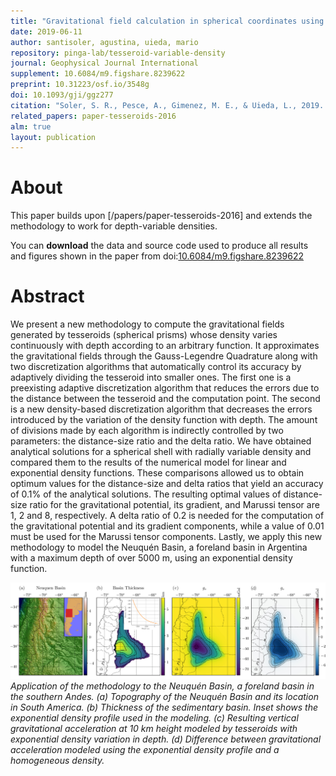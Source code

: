 ```yaml
---
title: "Gravitational field calculation in spherical coordinates using variable densities in depth "
date: 2019-06-11
author: santisoler, agustina, uieda, mario
repository: pinga-lab/tesseroid-variable-density
journal: Geophysical Journal International
supplement: 10.6084/m9.figshare.8239622
preprint: 10.31223/osf.io/3548g
doi: 10.1093/gji/ggz277
citation: "Soler, S. R., Pesce, A., Gimenez, M. E., & Uieda, L., 2019. Gravitational field calculation in spherical coordinates using variable densities in depth, Geophysical Journal International, doi:10.1093/gji/ggz277"
related_papers: paper-tesseroids-2016
alm: true
layout: publication
---
```


# About

This paper builds upon [/papers/paper-tesseroids-2016] and extends the methodology to
work for depth-variable densities.

You can **download** the data and source code used to produce all results and figures
shown in the paper from
doi:[10.6084/m9.figshare.8239622](https://doi.org/10.6084/m9.figshare.8239622)

# Abstract

We present a new methodology to compute the gravitational fields generated by tesseroids
(spherical prisms) whose density varies continuously with depth according to an
arbitrary function. It approximates the gravitational fields through the Gauss-Legendre
Quadrature along with two discretization algorithms that automatically control its
accuracy by adaptively dividing the tesseroid into smaller ones. The first one is a
preexisting adaptive discretization algorithm that reduces the errors due to the
distance between the tesseroid and the computation point. The second is a new
density-based discretization algorithm that decreases the errors introduced by the
variation of the density function with depth. The amount of divisions made by each
algorithm is indirectly controlled by two parameters: the distance-size ratio and the
delta ratio. We have obtained analytical solutions for a spherical shell with radially
variable density and compared them to the results of the numerical model for linear and
exponential density functions. These comparisons allowed us to obtain optimum values for
the distance-size and delta ratios that yield an accuracy of 0.1% of the analytical
solutions. The resulting optimal values of distance-size ratio for the gravitational
potential, its gradient, and Marussi tensor are 1, 2 and 8, respectively. A delta ratio
of 0.2 is needed for the computation of the gravitational potential and its gradient
components, while a value of 0.01 must be used for the Marussi tensor components.
Lastly, we apply this new methodology to model the Neuquén Basin, a foreland basin in
Argentina with a maximum depth of over 5000 m, using an exponential density function.

![Neuquén Basin application](/images/tesseroid-variable-density-results.jpg)
*Application of the methodology to the Neuquén Basin, a foreland basin in the
southern Andes. (a) Topography of the Neuquén Basin and its location in South
America. (b) Thickness of the sedimentary basin. Inset shows the exponential density
profile used in the modeling. (c) Resulting vertical gravitational acceleration at
10 km height modeled by tesseroids with exponential density variation in depth. (d)
Difference between gravitational acceleration modeled using the exponential density
profile and a homogeneous density.*

